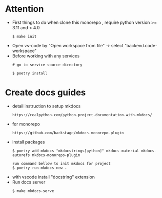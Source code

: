 # Attention
- First things to do when clone this monorepo , require python version >= 3.11 and < 4.0
    ```
    $ make init
    ```
- Open vs-code by "Open workspace from file" -> select "backend.code-workspace"
- Before working with any services
    ```
    # go to service source directory

    $ poetry install
    ```


# Create docs guides
- detail instruction to setup mkdocs
    ```
    https://realpython.com/python-project-documentation-with-mkdocs/
    ```
- for monorepo
    ```
    https://github.com/backstage/mkdocs-monorepo-plugin
    ```
- install packages
    ```
    $ poetry add mkdocs "mkdocstrings[python]" mkdocs-material mkdocs-autorefs mkdocs-monorepo-plugin

    run command bellow to init mkdocs for project
    $ poetry run mkdocs new .
    ```
- with vscode install "docstring" extension
- Run docs server
    ```
    $ make mkdocs-serve
    ```
